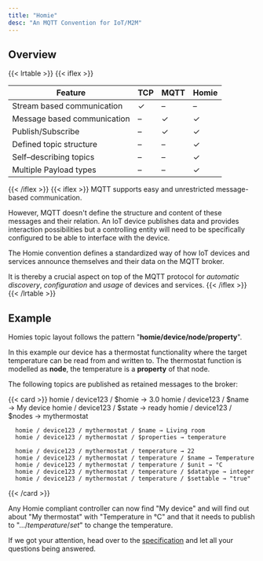 ```yaml
---
title: "Homie"
desc: "An MQTT Convention for IoT/M2M"
---
```


## Overview

{{< lrtable >}}
{{< iflex >}}

| Feature                       | TCP    | MQTT   | Homie  |
|-------------------------------|--------|--------|--------|
| Stream based communication    |   ✓    |   –    |   –    |
| Message based communication   |   –    |   ✓    |   ✓    |
| Publish/Subscribe             |   –    |   ✓    |   ✓    |
| Defined topic structure       |   –    |   –    |   ✓    |
| Self–describing topics        |   –    |   –    |   ✓    |
| Multiple Payload types        |   –    |   –    |   ✓    |

{{< /iflex >}}
{{< iflex >}}
MQTT supports easy and unrestricted message-based communication.

However, MQTT doesn't define the structure and content of these messages and their relation. An IoT device publishes data and provides interaction possibilities but a controlling entity will need to be specifically configured to be able to interface with the device.

The Homie convention defines a standardized way of how IoT devices and services announce themselves and their data on the MQTT broker.

It is thereby a crucial aspect on top of the MQTT protocol for *automatic discovery*, *configuration* and *usage* of devices and services.
{{< /iflex >}}
{{< /lrtable >}}


## Example

Homies topic layout follows the pattern "**homie/device/node/property**".

In this example our device has a thermostat functionality where the target
temperature can be read from and written to. The thermostat function
is modelled as **node**, the temperature is a **property** of that node.

The following topics are published as retained messages to the broker:

{{< card >}}
      homie / device123 / $homie → 3.0
      homie / device123 / $name → My device
      homie / device123 / $state → ready
      homie / device123 / $nodes → mythermostat

      homie / device123 / mythermostat / $name → Living room
      homie / device123 / mythermostat / $properties → temperature

      homie / device123 / mythermostat / temperature → 22 
      homie / device123 / mythermostat / temperature / $name → Temperature
      homie / device123 / mythermostat / temperature / $unit → °C
      homie / device123 / mythermostat / temperature / $datatype → integer
      homie / device123 / mythermostat / temperature / $settable → "true"
{{< /card >}}

Any Homie compliant controller can now find "My device" and will find out
about "My thermostat" with "Temperature in °C" and that it needs to publish
to ".../*temperature*/*set*" to change the temperature.

If we got your attention, head over to the <a href="/specification/">specification</a>
and let all your questions being answered.
